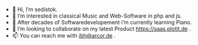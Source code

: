  
- 👋 Hi, I’m sedistok.
- 👀 I’m interested in classical Music and Web-Software in php and js.
- 🌱 After decades of Softwaredevelopement i’m currently learning Piano.
- 💞️ I’m looking to collaborate on my latest Product https://saas.plotit.de .
- 📫 You can reach me with ibh@arcor.de .
 
